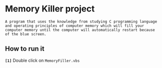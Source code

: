 # Memory Killer project

```A program that uses the knowledge from studying C programming language and operating principles of computer memory which will fill your computer memory until the computer will automatically restart because of the blue screen.```

## How to run it

**```[1]```** Double click on ```MemoryFiller.vbs```
